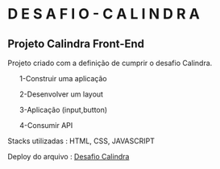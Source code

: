 <h1>D E S A F I O - C A L I N D R A </h1>

<h2>Projeto Calindra Front-End</h2>

<p>Projeto criado com a definição de cumprir o desafio Calindra. </p>

<ul>1-Construir uma aplicação</ul>
<ul>2-Desenvolver um layout</ul>
<ul>3-Aplicação (input,button)</ul>
<ul>4-Consumir API</ul>

Stacks utilizadas : HTML, CSS, JAVASCRIPT
<br>

Deploy do arquivo : <a href="https://desafio01-calindra.netlify.app/">Desafio Calindra</a>


